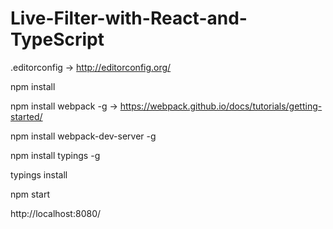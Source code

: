 # Live-Filter-with-React-and-TypeScript


.editorconfig                         -> http://editorconfig.org/

npm install

npm install webpack -g                -> https://webpack.github.io/docs/tutorials/getting-started/

npm install webpack-dev-server -g

npm install typings -g

typings install

npm start

http://localhost:8080/
